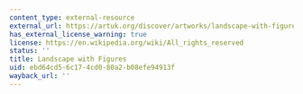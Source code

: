 ```yaml
---
content_type: external-resource
external_url: https://artuk.org/discover/artworks/landscape-with-figures-39828#
has_external_license_warning: true
license: https://en.wikipedia.org/wiki/All_rights_reserved
status: ''
title: Landscape with Figures
uid: ebd64cd5-6c17-4cd0-80a2-b08efe94913f
wayback_url: ''
---
```

